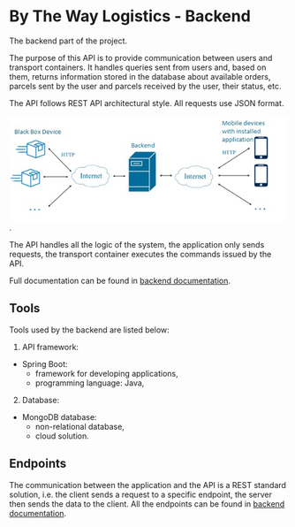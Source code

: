 # By The Way Logistics - Backend 
The backend part of the project.

The purpose of this API is to provide communication between users and transport containers. 
It handles queries sent from users and, based on them, returns information stored in the database about available orders, parcels sent by the user and parcels received by the user, their status, etc.

The API follows REST API architectural style.
All requests use JSON format.

![Components communication diagram](./resources/comm_diag.jpg).

The API handles all the logic of the system, the application only sends requests, the transport container executes the commands issued by the API. 


Full documentation can be found in [backend documentation](./resources/backend_doc_pl.pdf).

## Tools
Tools used by the backend are listed below:
1. API framework:
- Spring Boot:
    - framework for developing applications,
    - programming language: Java,
2. Database:
- MongoDB database:
    - non-relational database,
    - cloud solution.

## Endpoints
The communication between the application and the API is a REST standard solution, i.e. the client sends a request to a specific endpoint, the server then sends the data to the client. 
All the endpoints can be found in [backend documentation](./resources/backend_doc_pl.pdf).
